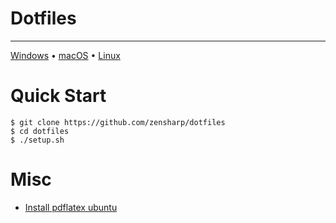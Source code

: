 # Dotfiles

---

[Windows](/os/windows.md)  •  [macOS](/os/macos.md)  •  [Linux](/os/linux)

# Quick Start
```
$ git clone https://github.com/zensharp/dotfiles
$ cd dotfiles
$ ./setup.sh
```

# Misc
* [Install pdflatex ubuntu](https://gist.github.com/rain1024/98dd5e2c6c8c28f9ea9d)
